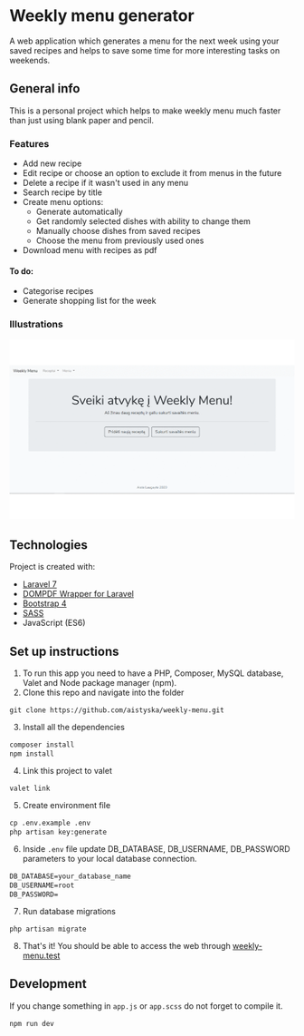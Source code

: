 # Weekly menu generator
A web application which generates a menu for the next week using your saved recipes and helps to save some time for more interesting tasks on weekends.

## General info
This is a personal project which helps to make weekly menu much faster than just using blank paper and pencil.

### Features
* Add new recipe
* Edit recipe or choose an option to exclude it from menus in the future
* Delete a recipe if it wasn't used in any menu
* Search recipe by title
* Create menu options:
  * Generate automatically
  * Get randomly selected dishes with ability to change them
  * Manually choose dishes from saved recipes
  * Choose the menu from previously used ones
* Download menu with recipes as pdf
  
#### To do:
* Categorise recipes
* Generate shopping list for the week

### Illustrations
![Weekly Menu gif](/public/img/weekly_menu.gif)

## Technologies
Project is created with:
* [Laravel 7](https://laravel.com/)
* [DOMPDF Wrapper for Laravel](https://github.com/barryvdh/laravel-dompdf)
* [Bootstrap 4](https://getbootstrap.com/)
* [SASS](https://sass-lang.com/)
* JavaScript (ES6)

## Set up instructions
1. To run this app you need to have a PHP, Composer, MySQL database, Valet and Node package manager (npm).
2. Clone this repo and navigate into the folder
```
git clone https://github.com/aistyska/weekly-menu.git
```
3. Install all the dependencies
```
composer install
npm install
```
4. Link this project to valet
```
valet link
```
5. Create environment file
```
cp .env.example .env
php artisan key:generate
```
6. Inside `.env` file update DB_DATABASE, DB_USERNAME, DB_PASSWORD parameters to your local database connection.
```
DB_DATABASE=your_database_name
DB_USERNAME=root
DB_PASSWORD=
```
7. Run database migrations
```
php artisan migrate
```
8. That's it! You should be able to access the web through [weekly-menu.test](http://weekly-menu.test)

## Development
If you change something in `app.js` or `app.scss` do not forget to compile it.
```
npm run dev
```
